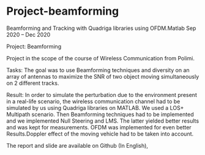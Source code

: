 # Project-beamforming


Beamforming and Tracking with Quadriga libraries using OFDM.Matlab
Sep 2020 – Dec 2020

Project: Beamforming 

Project in the scope of the course of Wireless Communication from Polimi. 

Tasks: The goal was to use Beamforming techniques and diversity on an array of antennas to maximize the SNR of two object moving simultaneously on 2 different tracks. 

Result: In order to simulate the perturbation due to the environment present in a real-life scenario, the wireless communication channel had to be simulated by us using Quadriga libraries on MATLAB. We used a LOS+ Multipath scenario. Then Beamforming techniques had to be implemented and we implemented Null Steering and LMS. The latter yielded better results and was kept for measurements. OFDM was implemented for even better Results.Doppler effect of the moving vehicle had to be taken into account.


The report and slide are available on Github (In English),
